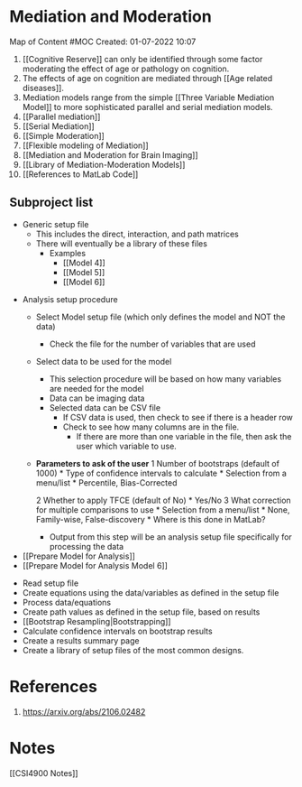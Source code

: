 # Mediation and Moderation
Map of Content #MOC
Created: 01-07-2022 10:07

1. [[Cognitive Reserve]] can only be identified through some factor moderating the effect of age or pathology on cognition.
2. The effects of age on cognition are mediated through [[Age related diseases]].
3. Mediation models range from the simple [[Three Variable Mediation Model]] to more sophisticated parallel and serial mediation models.
4. [[Parallel mediation]]
5. [[Serial Mediation]]
6. [[Simple Moderation]]
7. [[Flexible modeling of Mediation]]
8. [[Mediation and Moderation for Brain Imaging]]
9. [[Library of Mediation-Moderation Models]]
10. [[References to MatLab Code]]



## Subproject list
- Generic setup file
	- This includes the direct, interaction, and path matrices
	- There will eventually be a library of these files
		- Examples
			- [[Model 4]]
			- [[Model 5]]
			- [[Model 6]]
* Analysis setup procedure
	* Select Model setup file (which only defines the model and NOT the data)
		* Check the file for the number of variables that are used
	* Select data to be used for the model 
		* This selection procedure will be based on how many variables are needed for the model
		* Data can be  imaging data
		* Selected data can be CSV file
			* If CSV data is used, then check to see if there is a header row
			* Check to see how many columns are in the file.
				* If there are more than one variable in the file, then ask the user which variable to use.
	* **Parameters to ask of the user**
		1 Number of bootstraps (default of 1000)
			* Type of confidence intervals to calculate
				* Selection from a menu/list
					* Percentile, Bias-Corrected
			
		2 Whether to apply TFCE (default of No)
			* Yes/No
		3 What correction for multiple comparisons to use
			 * Selection from a menu/list
				 * None, Family-wise, False-discovery
					 * Where is this done in MatLab?
		* Output from this step will be an analysis setup file specifically for processing the data
* [[Prepare Model for Analysis]]
* [[Prepare Model for Analysis Model 6]]


- Read setup file
- Create equations using the data/variables as defined in the setup file
- Process data/equations
- Create path values as defined in the setup file, based on results
- [[Bootstrap Resampling|Bootstrapping]]
- Calculate confidence intervals on bootstrap results
- Create a results summary page
- Create a library of setup files of the most common designs.

# References
1. https://arxiv.org/abs/2106.02482


# Notes
[[CSI4900 Notes]]

